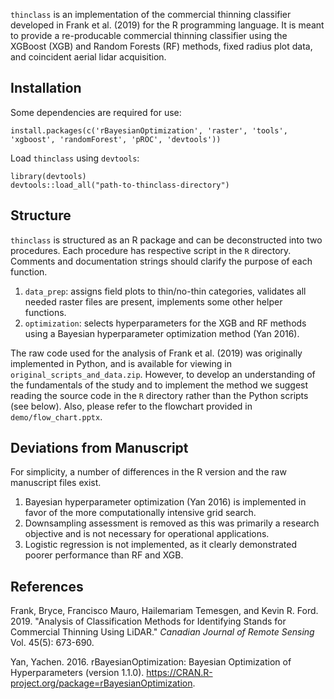 `thinclass` is an implementation of the commercial thinning classifier developed in Frank et al. (2019) for the R programming language.
It is meant to provide a re-producable commercial thinning classifier using the XGBoost (XGB) and Random Forests (RF) methods, fixed radius plot data, and coincident
aerial lidar acquisition.

## Installation

Some dependencies are required for use:

```
install.packages(c('rBayesianOptimization', 'raster', 'tools', 'xgboost', 'randomForest', 'pROC', 'devtools'))
```

Load `thinclass` using `devtools`:

```
library(devtools)
devtools::load_all("path-to-thinclass-directory")
```

## Structure

`thinclass` is structured as an R package and can be deconstructed into two procedures. Each procedure has respective script in the `R` directory.
Comments and documentation strings should clarify the purpose of each function.

1. `data_prep`: assigns field plots to thin/no-thin categories, validates all needed raster files are present, implements some other helper functions.
2. `optimization`: selects hyperparameters for the XGB and RF methods using a Bayesian hyperparameter optimization method (Yan 2016).

The raw code used for the analysis of Frank et al. (2019) was originally implemented in Python, and is available for viewing in `original_scripts_and_data.zip`.
However, to develop an understanding of the fundamentals of the study and to implement the method we suggest reading the source code in the `R`
directory rather than the Python scripts (see below). Also, please refer to the flowchart provided in `demo/flow_chart.pptx`.

## Deviations from Manuscript

For simplicity, a number of differences in the R version and the raw manuscript files exist.

1. Bayesian hyperparameter optimization (Yan 2016) is implemented in favor of the more computationally intensive grid search.
2. Downsampling assessment is removed as this was primarily a research objective and is not necessary for operational applications.
3. Logistic regression is not implemented, as it clearly demonstrated poorer performance than RF and XGB.

## References

Frank, Bryce, Francisco Mauro, Hailemariam Temesgen, and Kevin R. Ford. 2019. "Analysis of Classification Methods for Identifying Stands for Commercial Thinning Using LiDAR." *Canadian Journal of Remote Sensing* Vol. 45(5): 673-690.

Yan, Yachen. 2016. rBayesianOptimization: Bayesian Optimization of Hyperparameters (version 1.1.0). https://CRAN.R-project.org/package=rBayesianOptimization.
